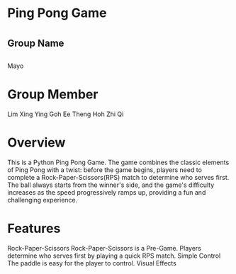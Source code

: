 # Ping Pong Game

# <h2> Group Name<h2/>
Mayo

# Group Member
Lim Xing Ying
Goh Ee Theng
Hoh Zhi Qi

# Overview
This is a Python Ping Pong Game. The game combines the classic elements of Ping Pong with a twist: before the game begins, players need to complete a Rock-Paper-Scissors(RPS) match to determine who serves first. The ball always starts from the winner's side, and the game's difficulty increases as the speed progressively ramps up, providing a fun and challenging experience.

# Features
Rock-Paper-Scissors
Rock-Paper-Scissors is a Pre-Game. Players determine who serves first by playing a quick RPS match. </h4>
Simple Control
The paddle is easy for the player to control.
Visual Effects

